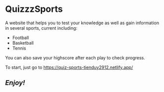 # QuizzzSports

 A website that helps you to test your knowledge as well as gain information in several sports, current including: 
  - Football
  - Basketball
  - Tennis

You can also save your highscore after each play to check progress.

To start, just go to https://quiz-sports-tienduy2912.netlify.app/

## _Enjoy!_